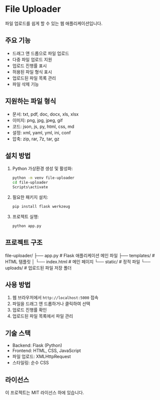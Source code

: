# File Uploader

파일 업로드를 쉽게 할 수 있는 웹 애플리케이션입니다.

## 주요 기능

- 드래그 앤 드롭으로 파일 업로드
- 다중 파일 업로드 지원
- 업로드 진행률 표시
- 허용된 파일 형식 표시
- 업로드된 파일 목록 관리
- 파일 삭제 기능

## 지원하는 파일 형식

- 문서: txt, pdf, doc, docx, xls, xlsx
- 이미지: png, jpg, jpeg, gif
- 코드: json, js, py, html, css, md
- 설정: xml, yaml, yml, ini, conf
- 압축: zip, rar, 7z, tar, gz

## 설치 방법

1. Python 가상환경 생성 및 활성화:
   ```bash
   python -m venv file-uploader
   cd file-uploader
   Scripts\activate
   ```

2. 필요한 패키지 설치:
   ```bash
   pip install flask werkzeug
   ```

3. 프로젝트 실행:
   ```bash
   python app.py
   ```

## 프로젝트 구조

file-uploader/
├── app.py              # Flask 애플리케이션 메인 파일
├── templates/          # HTML 템플릿
│   └── index.html     # 메인 페이지
└── static/            # 정적 파일
    └── uploads/       # 업로드된 파일 저장 폴더

## 사용 방법

1. 웹 브라우저에서 `http://localhost:5000` 접속
2. 파일을 드래그 앤 드롭하거나 클릭하여 선택
3. 업로드 진행률 확인
4. 업로드된 파일 목록에서 파일 관리

## 기술 스택

- Backend: Flask (Python)
- Frontend: HTML, CSS, JavaScript
- 파일 업로드: XMLHttpRequest
- 스타일링: 순수 CSS

## 라이선스

이 프로젝트는 MIT 라이선스 하에 있습니다. 